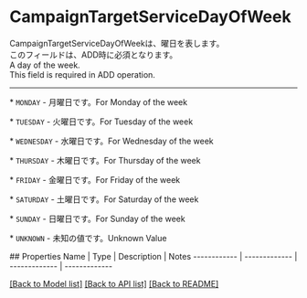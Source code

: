 # CampaignTargetServiceDayOfWeek

<div lang=\"ja\">CampaignTargetServiceDayOfWeekは、曜日を表します。<br> このフィールドは、ADD時に必須となります。</div> <div lang=\"en\">A day of the week.<br> This field is required in ADD operation.</div> <hr> <p>* <code>MONDAY</code> - <span lang=\"ja\">月曜日です。</span><span lang=\"en\">For Monday of the week</span></p> <p>* <code>TUESDAY</code> - <span lang=\"ja\">火曜日です。</span><span lang=\"en\">For Tuesday of the week</span></p> <p>* <code>WEDNESDAY</code> - <span lang=\"ja\">水曜日です。</span><span lang=\"en\">For Wednesday of the week</span></p> <p>* <code>THURSDAY</code> - <span lang=\"ja\">木曜日です。</span><span lang=\"en\">For Thursday of the week</span></p> <p>* <code>FRIDAY</code> - <span lang=\"ja\">金曜日です。</span><span lang=\"en\">For Friday of the week</span></p> <p>* <code>SATURDAY</code> - <span lang=\"ja\">土曜日です。</span><span lang=\"en\">For Saturday of the week</span></p> <p>* <code>SUNDAY</code> - <span lang=\"ja\">日曜日です。</span><span lang=\"en\">For Sunday of the week</span></p> <p>* <code>UNKNOWN</code> - <span lang=\"ja\">未知の値です。</span><span lang=\"en\">Unknown Value</span></p> 
## Properties
Name | Type | Description | Notes
------------ | ------------- | ------------- | -------------

[[Back to Model list]](../README.md#documentation-for-models) [[Back to API list]](../README.md#documentation-for-api-endpoints) [[Back to README]](../README.md)


